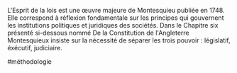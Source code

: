 
L'Esprit de la lois est une œuvre majeure de Montesquieu publiée en 1748. Elle correspond à réflexion fondamentale sur les principes qui gouvernent les institutions politiques et juridiques des sociétés. Dans le Chapitre six présenté si-dessous nommé De la Constitution de l'Angleterre Montesquieux insiste sur la nécessité de séparer les trois pouvoir : législatif, éxécutif, judiciaire.


#méthodologie 